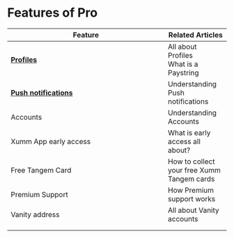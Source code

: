 # Features of Pro

<table><thead><tr><th width="345">Feature</th><th>Related Articles</th></tr></thead><tbody><tr><td><a href="all-about-xumm-pro/features-of-pro/profiles/all-about-profiles.md"><strong>Profiles</strong></a></td><td>All about Profiles<br>What is a Paystring</td></tr><tr><td><a href="features-of-pro/push-notifications.md"><strong>Push notifications</strong></a></td><td>Understanding Push notifications</td></tr><tr><td>Accounts</td><td>Understanding Accounts</td></tr><tr><td>Xumm App early access</td><td>What is early access all about?</td></tr><tr><td>Free Tangem Card</td><td>How to collect your free Xumm Tangem cards</td></tr><tr><td>Premium Support</td><td>How Premium support works</td></tr><tr><td>Vanity address</td><td>All about Vanity accounts</td></tr><tr><td></td><td></td></tr><tr><td></td><td></td></tr></tbody></table>

